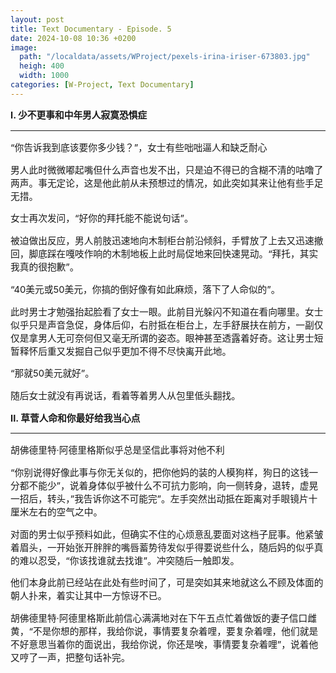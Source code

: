 ```yaml
---
layout: post
title: Text Documentary - Episode. 5
date: 2024-10-08 10:36 +0200
image:
  path: "/localdata/assets/WProject/pexels-irina-iriser-673803.jpg"
  heigh: 400
  width: 1000
categories: [W-Project, Text Documentary]
---
```


<style>
p {font-size:0.92rem;}
</style>

**I. 少不更事和中年男人寂寞恐惧症**

---

“你告诉我到底该要你多少钱？”，女士有些咄咄逼人和缺乏耐心

男人此时微微嘟起嘴但什么声音也发不出，只是迫不得已的含糊不清的咕噜了两声。事无定论，这是他此前从未预想过的情况，如此突如其来让他有些手足无措。

女士再次发问，“好你的拜托能不能说句话”。

被迫做出反应，男人前肢迅速地向木制柜台前沿倾斜，手臂放了上去又迅速撤回，脚底踩在嘎吱作响的木制地板上此时局促地来回快速晃动。“拜托，其实我真的很抱歉”。

“40美元或50美元，你搞的倒好像有如此麻烦，落下了人命似的”。

此时男士才勉强抬起脸看了女士一眼。此前目光躲闪不知道在看向哪里。女士似乎只是声音急促，身体后仰，右肘抵在柜台上，左手舒展扶在前方，一副仅仅是拿男人无可奈何但又毫无所谓的姿态。眼神甚至透露着好奇。这让男士短暂释怀后重又发掘自己似乎更加不得不尽快离开此地。

“那就50美元就好”。

随后女士就没有再说话，看着等着男人从包里低头翻找。


**II. 草菅人命和你最好给我当心点**

---

胡佛德里特·阿德里格斯似乎总是坚信此事将对他不利

“你别说得好像此事与你无关似的，把你他妈的装的人模狗样，狗日的这钱一分都不能少”，说着身体似乎被什么不可抗力影响，向一侧转身，退转，虚晃一招后，转头，”我告诉你这不可能完”。左手突然出动抵在距离对手眼镜片十厘米左右的空气之中。

对面的男士似乎预料如此，但确实不住的心烦意乱要面对这档子屁事。他紧皱着眉头，一开始张开胖胖的嘴唇蓄势待发似乎得要说些什么，随后妈的似乎真的难以忍受，“你该找谁就去找谁”。冲突随后一触即发。

他们本身此前已经站在此处有些时间了，可是突如其来地就这么不顾及体面的朝人扑来，着实让其中一方惊讶不已。

胡佛德里特·阿德里格斯此前信心满满地对在下午五点忙着做饭的妻子信口雌黄，“不是你想的那样，我给你说，事情要复杂着哩，要复杂着哩，他们就是不好意思当着你的面说出，我给你说，你还是唉，事情要复杂着哩”，说着他又哼了一声，把整句话补完。
